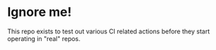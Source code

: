 # Ignore me!

This repo exists to test out various CI related actions before they start operating in "real" repos.

<!--

ponylang/action-testing@0.61.0

corral add github.com/ponylang/action-testing.git --version 0.61.0

corral add github.com/ponylang/action-testing.git -v 0.61.0

docker://ponylang/action-testing:0.61.0

-->
